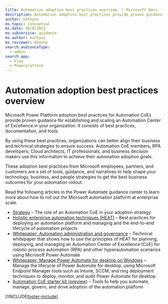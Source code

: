 ```yaml
---
title: Automation adoption best practices overview  | Microsoft Docs
description: Automation adoption best practices provide proven guidance for establishing and scaling an Automation Center of Excellence in your organization. 
author: kathyos
ms.topic: conceptual
ms.date: 10/6/2022
ms.subservice: guidance
ms.author: kathyos
ms.reviewer: deonhe
search.audienceType: 
  - admin
search.app: 
  - Flow
  - Powerplatform
---
```

# Automation adoption best practices overview

Microsoft Power Platform adoption best practices for Automation CoEs provide proven guidance for establishing and scaling an Automation Center of Excellence in your organization. It consists of best practices, documentation, and tools.

By using these best practices, organizations can better align their business and technical strategies to ensure success. Automation CoE members, RPA developers, Cloud architects, IT professionals, and business decision makers use this information to achieve their automation adoption goals.

These adoption best practices from Microsoft employees, partners, and customers are a set of tools, guidance, and narratives to help shape your technology, business, and people strategies to get the best business outcomes for your automation rollout. 

Read the following articles in the Power Automate guidance center to learn more about how to roll out the Microsoft automation platform at enterprise scale.

- [Strategy](/power-automate/guidance/automation-coe/strategy) – The role of an Automation CoE in your adoption strategy
- [Holistic enterprise automation techniques (HEAT)](/power-automate/guidance/automation-coe/heat) – Best practices for deploying an automation platform and managing and the end-to-end lifecycle of automation projects
- [Whitepaper: Automation administration and governance](/power-automate/guidance/automation-coe/automation-admin-gov) – Technical whitepaper that shows how to use the principles of HEAT for planning, deploying, and managing an Automation Center of Excellence (CoE) for robotic process automation (RPA) and other hyperautomation scenarios using Microsoft Power Automate
- [Whitepaper: Manage Power Automate for desktop on Windows](/power-automate/guidance/automation-coe/manage-pad-on-windows) – Manage the lifecycle of Power Automate for desktop, using Microsoft Endpoint Manager tools such as Intune, SCCM, and ring deployment techniques to deploy, monitor, and audit Power Automate for desktop
- [Automation CoE starter kit (preview)](/power-automate/guidance/automation-kit/overview/introduction) – Tools to help you automate, manage, govern, and drive adoption of the automation platform

[!INCLUDE[footer-include](../../includes/footer-banner.md)]
